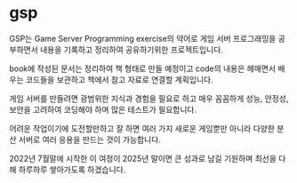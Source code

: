 # gsp

GSP는 Game Server Programming exercise의 약어로 게임 서버 프로그래밍을 공부하면서 
내용을 기록하고 정리하여 공유하기위한 프로젝트입니다. 

book에 작성된 문서는 정리하여 책 형태로 만들 예정이고 
code의 내용은 헤매면서 배우는 코드들을 보관하고 책에서 참고 자료로 연결할 계획입니다. 

게임 서버를 만들려면 광범위한 지식과 경험을 필요로 하고 
매우 꼼꼼하게 성능, 안정성, 보안을 고려하여 코딩해야 하며 
많은 테스트가 필요합니다. 

어려운 작업이기에 도전할만하고 잘 하면 여러 가지 새로운 게임뿐만 아니라 
다양한 분산 서버로 여러 응용을 만드는 것이 가능합니다. 

2022년 7월말에 시작한 이 여정이 2025년 말이면 큰 성과로 남길 기원하며 
최선을 다해 하루하루 쌓아가도록 하겠습니다. 


 

